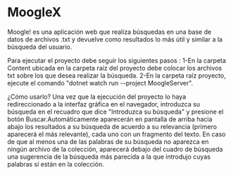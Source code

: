 # MoogleX
Moogle! es una aplicación web que realiza búsquedas en una base de datos de archivos .txt y devuelve como resultados lo más útil y similar a la búsqueda del usuario.

Para ejecutar el proyecto debe seguir los siguientes pasos : 1-En la carpeta Content ubicada en la carpeta raíz del proyecto debe colocar los archivos txt sobre los que desea realizar la búsqueda. 2-En la carpeta raíz proyecto, ejecute el comando "dotnet watch run --project MoogleServer".

¿Cómo usarlo? Una vez que la ejecución del proyecto lo haya redireccionado a la interfaz gráfica en el navegador, introduzca su búsqueda en el recuadro que dice "Introduzca su búsqueda" y presione el botón Buscar.Automáticamente aparecerán en pantalla de arriba hacia abajo los resultados a su búsqueda de acuerdo a su relevancia (primero aparecerá el más relevante), cada uno con un fragmento del texto. En caso de que al menos una de las palabras de su búsqueda no aparezca en ningún archivo de la colección, aparecerá debajo del cuadro de búsqueda una sugerencia de la búsqueda más parecida a la que introdujo cuyas palabras sí están en la colección.
